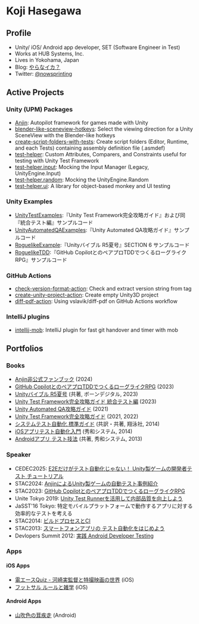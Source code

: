 # Koji Hasegawa



## Profile

- Unity/ iOS/ Android app developer, SET (Software Engineer in Test)
- Works at HUB Systems, Inc.
- Lives in Yokohama, Japan
- Blog: [やらなイカ？](https://www.nowsprinting.com/)
- Twitter: [@nowsprinting](https://twitter.com/nowsprinting)



## Active Projects

### Unity (UPM) Packages

- [Anjin](https://github.com/DeNA/Anjin): Autopilot framework for games made with Unity
- [blender-like-sceneview-hotkeys](https://github.com/nowsprinting/blender-like-sceneview-hotkeys): Select the viewing direction for a Unity SceneView with the Blender-like hotkeys
- [create-script-folders-with-tests](https://github.com/nowsprinting/create-script-folders-with-tests): Create script folders (Editor, Runtime, and each Tests) containing assembly definition file (.asmdef)
- [test-helper](https://github.com/nowsprinting/test-helper): Custom Attributes, Comparers, and Constraints useful for testing with Unity Test Framework
- [test-helper.input](https://github.com/nowsprinting/test-helper.input): Mocking the Input Manager (Legacy, UnityEngine.Input)
- [test-helper.random](https://github.com/nowsprinting/test-helper.random): Mocking the UnityEngine.Random
- [test-helper.ui](https://github.com/nowsprinting/test-helper.ui): A library for object-based monkey and UI testing


### Unity Examples

- [UnityTestExamples](https://github.com/nowsprinting/UnityTestExamples):『Unity Test Framework完全攻略ガイド』および同『統合テスト編』サンプルコード
- [UnityAutomatedQAExamples](https://github.com/nowsprinting/UnityAutomatedQAExamples):『Unity Automated QA攻略ガイド』サンプルコード
- [RoguelikeExample](https://github.com/nowsprinting/RoguelikeExample):『Unityバイブル R5夏号』SECTION 6 サンプルコード
- [RoguelikeTDD](https://github.com/nowsprinting/RoguelikeTDD):『GitHub CopilotとのペアプロTDDでつくるローグライクRPG』サンプルコード


### GitHub Actions

- [check-version-format-action](https://github.com/nowsprinting/check-version-format-action): Check and extract version string from tag
- [create-unity-project-action](https://github.com/nowsprinting/create-unity-project-action): Create empty Unity3D project
- [diff-pdf-action](https://github.com/nowsprinting/diff-pdf-action): Using vslavik/diff-pdf on GitHub Actions workflow


### IntelliJ plugins

- [intellij-mob](https://github.com/remotemobprogramming/intellij-mob): IntelliJ plugin for fast git handover and timer with mob



## Portfolios

### Books

- [Anjin非公式ファンブック](https://ikagoya.booth.pm/items/5967097) (2024)
- [GitHub CopilotとのペアプロTDDでつくるローグライクRPG](https://ikagoya.booth.pm/items/5372853) (2023)
- [Unityバイブル R5夏号](https://amzn.to/3rPYpmY) (共著, ボーンデジタル, 2023)
- [Unity Test Framework完全攻略ガイド 統合テスト編](https://ikagoya.booth.pm/items/4807367) (2023)
- [Unity Automated QA攻略ガイド](https://ikagoya.booth.pm/items/3534629) (2021)
- [Unity Test Framework完全攻略ガイド](https://ikagoya.booth.pm/items/3139036) (2021, 2022)
- [システムテスト自動化 標準ガイド](https://amzn.to/2XkTZlo) (共訳・共著, 翔泳社, 2014)
- [iOSアプリテスト自動化入門](https://amzn.to/2X8VUt2) (秀和システム, 2014)
- [Androidアプリ テスト技法](https://amzn.to/3bKFSeh) (共著, 秀和システム, 2013)


### Speaker

- CEDEC2025: [E2Eだけがテスト自動化じゃない！ Unity製ゲームの開発者テスト チュートリアル](https://docs.google.com/presentation/d/e/2PACX-1vR3rVOJQQVNHiBtpxoukxdqWXSp4RIqqGkA4LepXwRK4kEp9GUd-ycgdLvUhBCAR-0p6Yw5wWkp21Ea/pub?start=false&loop=false&delayms=3000)
- STAC2024: [AnjinによるUnity製ゲームの自動テスト事例紹介](https://docs.google.com/presentation/d/e/2PACX-1vQNIotSOgzM60aGMInfGSs-TtsiZX4TZhZfF9cl17Q_a0-EiUm06QW-rgRc4GULGcWWhRAya3KIDyvc/pub?start=false&loop=false&delayms=3000)
- STAC2023: [GitHub CopilotとのペアプロTDDでつくるローグライクRPG](https://docs.google.com/presentation/d/e/2PACX-1vSfUJYohfoC7xrDN8blp0V79JhgWhUAG1_XG7w8jgA62PesT7WAGcNfgKkalsCl_dHnOoARNzWY5TmL/pub?start=false&loop=false&delayms=3000)
- Unite Tokyo 2019: [Unity Test Runnerを活用して内部品質を向上しよう](https://learning.unity3d.jp/3300/)
- JaSST'16 Tokyo: 特定モバイルプラットフォームで動作するアプリに対する効率的なテストを考える
- STAC2014: [ビルドプロセスとCI](https://www.slideshare.net/nowsprinting/ci-stac2014)
- STAC2013: [スマートフォンアプリの テスト自動化をはじめよう](https://www.slideshare.net/nowsprinting/starcon2013-mobile-testautomationkeynote6)
- Devlopers Summit 2012: [実践 Android Developer Testing](https://www.slideshare.net/ussy/android-developertesting)


### Apps

#### iOS Apps

- [電エースQuiz - 河崎実監督と特撮映画の世界](https://apps.apple.com/jp/app/id528698814) (iOS)
- [フットサル ルールと雑学](https://apps.apple.com/jp/app/id512031516) (iOS)

#### Android Apps

- [山吹色の茸疾走](https://play.google.com/store/apps/details?id=com.nowsprinting.sunlightyellowmushroom) (Android)
